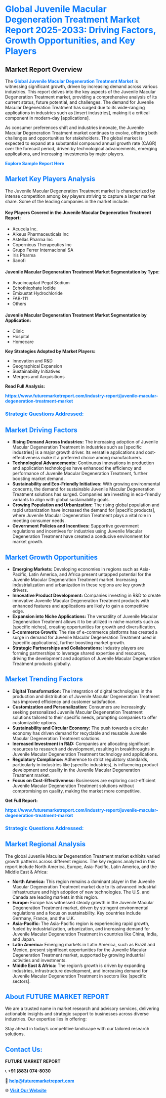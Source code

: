 <h1 style="color: #007BFF;">Global Juvenile Macular Degeneration Treatment Market Report 2025-2033: Driving Factors, Growth Opportunities, and Key Players</h1>

<section id="overview">
<h2>Market Report Overview</h2>
<p>The <a href="https://www.futuremarketreport.com/industry-report/juvenile-macular-degeneration-treatment-market" style="color: #007BFF; text-decoration: none;"><strong>Global Juvenile Macular Degeneration Treatment Market</strong></a> is witnessing significant growth, driven by increasing demand across various industries. This report delves into the key aspects of the Juvenile Macular Degeneration Treatment market, providing a comprehensive analysis of its current status, future potential, and challenges. The demand for Juvenile Macular Degeneration Treatment has surged due to its wide-ranging applications in industries such as [insert industries], making it a critical component in modern-day [applications].</p>
<p>As consumer preferences shift and industries innovate, the Juvenile Macular Degeneration Treatment market continues to evolve, offering both challenges and opportunities for stakeholders. The global market is expected to expand at a substantial compound annual growth rate (CAGR) over the forecast period, driven by technological advancements, emerging applications, and increasing investments by major players.</p>
</section>

<section id="overview">
<p><a href="https://www.futuremarketreport.com/request-sample/reportId=53996" style="color: #007BFF; text-decoration: none;"><strong>Explore Sample Report Here</strong></a></p>
</section>

<section id="key-players">
<h2 style="color: #007BFF;">Market Key Players Analysis</h2>
<p>The Juvenile Macular Degeneration Treatment market is characterized by intense competition among key players striving to capture a larger market share. Some of the leading companies in the market include:</p>
<h4>Key Players Covered in the Juvenile Macular Degeneration Treatment Report:</h4>
<ul><li>Acucela Inc.</li><li>Alkeus Pharmaceuticals Inc</li><li>Astellas Pharma Inc</li><li>Copernicus Therapeutics Inc</li><li>Grupo Ferrer Internacional SA</li><li>Iris Pharma</li><li>Sanofi</li></ul>
<h4>Juvenile Macular Degeneration Treatment Market Segmentation by Type:</h4>
<ul><li>Avacincaptad Pegol Sodium</li><li>Echothiophate Iodide</li><li>Emixustat Hydrochloride</li><li>FAB-111</li><li>Others</li></ul>

<h4>Juvenile Macular Degeneration Treatment Market Segmentation by Application:</h4>
<ul><li>Clinic</li><li>Hospital</li><li>Homecare</li></ul>
<p><strong>Key Strategies Adopted by Market Players:</strong></p>
<ul>
<li>Innovation and R&D</li>
<li>Geographical Expansion</li>
<li>Sustainability Initiatives</li>
<li>Mergers and Acquisitions</li>
</ul>
</section>

<section>
<p><strong>Read Full Analysis: </strong></p><a href="https://www.futuremarketreport.com/industry-report/juvenile-macular-degeneration-treatment-market" style="color: #007BFF; text-decoration: none;"><strong>https://www.futuremarketreport.com/industry-report/juvenile-macular-degeneration-treatment-market</strong></a>
<h3 style="color: #007BFF;">Strategic Questions Addressed:</h3>
</section>

<section id="driving-factors">
<h2 style="color: #007BFF;">Market Driving Factors</h2>
<ul>
<li><strong>Rising Demand Across Industries:</strong> The increasing adoption of Juvenile Macular Degeneration Treatment in industries such as [specific industries] is a major growth driver. Its versatile applications and cost-effectiveness make it a preferred choice among manufacturers.</li>
<li><strong>Technological Advancements:</strong> Continuous innovations in production and application technologies have enhanced the efficiency and performance of Juvenile Macular Degeneration Treatment, further boosting market demand.</li>
<li><strong>Sustainability and Eco-Friendly Initiatives:</strong> With growing environmental concerns, the demand for sustainable Juvenile Macular Degeneration Treatment solutions has surged. Companies are investing in eco-friendly variants to align with global sustainability goals.</li>
<li><strong>Growing Population and Urbanization:</strong> The rising global population and rapid urbanization have increased the demand for [specific products], where Juvenile Macular Degeneration Treatment plays a vital role in meeting consumer needs.</li>
<li><strong>Government Policies and Incentives:</strong> Supportive government regulations and incentives for industries using Juvenile Macular Degeneration Treatment have created a conducive environment for market growth.</li>
</ul>
</section>

<section id="growth-opportunities">
<h2 style="color: #007BFF;">Market Growth Opportunities</h2>
<ul>
<li><strong>Emerging Markets:</strong> Developing economies in regions such as Asia-Pacific, Latin America, and Africa present untapped potential for the Juvenile Macular Degeneration Treatment market. Increasing industrialization and urbanization in these regions are key growth drivers.</li>
<li><strong>Innovative Product Development:</strong> Companies investing in R&D to create innovative Juvenile Macular Degeneration Treatment products with enhanced features and applications are likely to gain a competitive edge.</li>
<li><strong>Expansion into Niche Applications:</strong> The versatility of Juvenile Macular Degeneration Treatment allows it to be utilized in niche markets such as [specific niches], creating opportunities for growth and diversification.</li>
<li><strong>E-commerce Growth:</strong> The rise of e-commerce platforms has created a surge in demand for Juvenile Macular Degeneration Treatment used in [specific applications], further boosting market growth.</li>
<li><strong>Strategic Partnerships and Collaborations:</strong> Industry players are forming partnerships to leverage shared expertise and resources, driving the development and adoption of Juvenile Macular Degeneration Treatment products globally.</li>
</ul>
</section>

<section id="trending-factors">
<h2 style="color: #007BFF;">Market Trending Factors</h2>
<ul>
<li><strong>Digital Transformation:</strong> The integration of digital technologies in the production and distribution of Juvenile Macular Degeneration Treatment has improved efficiency and customer satisfaction.</li>
<li><strong>Customization and Personalization:</strong> Consumers are increasingly seeking personalized Juvenile Macular Degeneration Treatment solutions tailored to their specific needs, prompting companies to offer customizable options.</li>
<li><strong>Sustainability and Circular Economy:</strong> The push towards a circular economy has driven demand for recyclable and reusable Juvenile Macular Degeneration Treatment solutions.</li>
<li><strong>Increased Investment in R&D:</strong> Companies are allocating significant resources to research and development, resulting in breakthroughs in Juvenile Macular Degeneration Treatment technology and applications.</li>
<li><strong>Regulatory Compliance:</strong> Adherence to strict regulatory standards, particularly in industries like [specific industries], is influencing product development and quality in the Juvenile Macular Degeneration Treatment market.</li>
<li><strong>Focus on Cost-Effectiveness:</strong> Businesses are exploring cost-efficient Juvenile Macular Degeneration Treatment solutions without compromising on quality, making the market more competitive.</li>
</ul>
</section>

<section>
<p><strong>Get Full Report: </strong></p><a href="https://www.futuremarketreport.com/industry-report/juvenile-macular-degeneration-treatment-market" style="color: #007BFF; text-decoration: none;"><strong>https://www.futuremarketreport.com/industry-report/juvenile-macular-degeneration-treatment-market</strong></a>
<h3 style="color: #007BFF;">Strategic Questions Addressed:</h3>
</section>


<section id="regional-analysis">
<h2 style="color: #007BFF;">Market Regional Analysis</h2>
<p>The global Juvenile Macular Degeneration Treatment market exhibits varied growth patterns across different regions. The key regions analyzed in this report include North America, Europe, Asia-Pacific, Latin America, and the Middle East & Africa:</p>
<ul>
<li><strong>North America:</strong> This region remains a dominant player in the Juvenile Macular Degeneration Treatment market due to its advanced industrial infrastructure and high adoption of new technologies. The U.S. and Canada are leading markets in this region.</li>
<li><strong>Europe:</strong> Europe has witnessed steady growth in the Juvenile Macular Degeneration Treatment market, driven by stringent environmental regulations and a focus on sustainability. Key countries include Germany, France, and the U.K.</li>
<li><strong>Asia-Pacific:</strong> The Asia-Pacific region is experiencing rapid growth, fueled by industrialization, urbanization, and increasing demand for Juvenile Macular Degeneration Treatment in countries like China, India, and Japan.</li>
<li><strong>Latin America:</strong> Emerging markets in Latin America, such as Brazil and Mexico, present significant opportunities for the Juvenile Macular Degeneration Treatment market, supported by growing industrial activities and investments.</li>
<li><strong>Middle East & Africa:</strong> The region’s growth is driven by expanding industries, infrastructure development, and increasing demand for Juvenile Macular Degeneration Treatment in sectors like [specific sectors].</li>
</ul>
</section>

<footer>
<h2 style="color: #007BFF;">About FUTURE MARKET REPORT</h2>
<p>We are a trusted name in market research and advisory services, delivering actionable insights and strategic support to businesses across diverse industries. Our expertise lies in offering:</p>

<p>Stay ahead in today’s competitive landscape with our tailored research solutions.</p>

<h2 style="color: #007BFF;">Contact Us:</h2>
<p><strong>FUTURE MARKET REPORT</strong></p>
<p>📞 <strong>+91 (883) 074-8030</strong></p>
<p>📧 <strong><a href="mailto:help@futuremarketreport.com" style="color: #007BFF;">help@futuremarketreport.com</a></strong></p>
<p>🌐 <strong><a href="https://www.futuremarketreport.com/" style="color: #007BFF;">Visit Our Website</a></strong></p>
</footer>